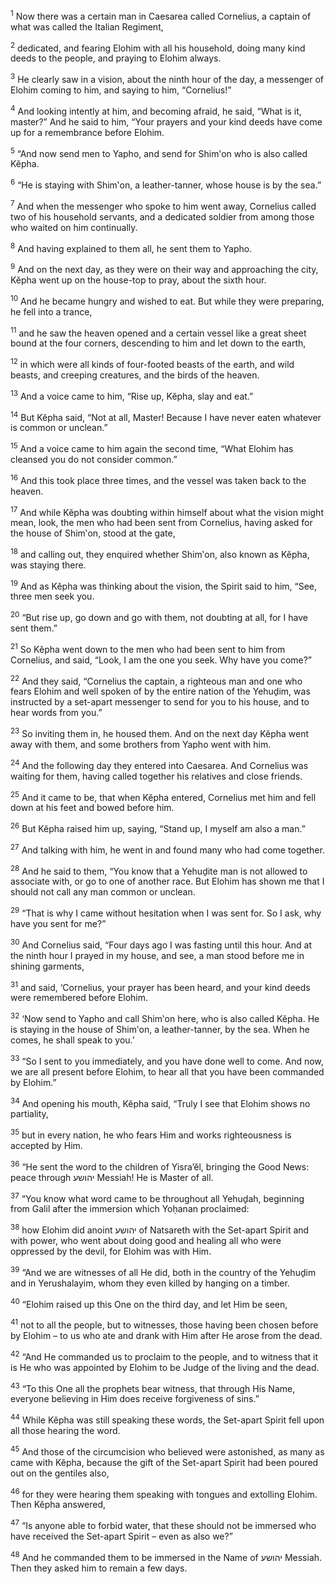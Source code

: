 <sup>1</sup> Now there was a certain man in Caesarea called Cornelius, a captain of what was called the Italian Regiment,

<sup>2</sup> dedicated, and fearing Elohim with all his household, doing many kind deeds to the people, and praying to Elohim always.

<sup>3</sup> He clearly saw in a vision, about the ninth hour of the day, a messenger of Elohim coming to him, and saying to him, “Cornelius!”

<sup>4</sup> And looking intently at him, and becoming afraid, he said, “What is it, master?” And he said to him, “Your prayers and your kind deeds have come up for a remembrance before Elohim.

<sup>5</sup> “And now send men to Yapho, and send for Shim‛on who is also called Kĕpha.

<sup>6</sup> “He is staying with Shim‛on, a leather-tanner, whose house is by the sea.”

<sup>7</sup> And when the messenger who spoke to him went away, Cornelius called two of his household servants, and a dedicated soldier from among those who waited on him continually.

<sup>8</sup> And having explained to them all, he sent them to Yapho.

<sup>9</sup> And on the next day, as they were on their way and approaching the city, Kĕpha went up on the house-top to pray, about the sixth hour.

<sup>10</sup> And he became hungry and wished to eat. But while they were preparing, he fell into a trance,

<sup>11</sup> and he saw the heaven opened and a certain vessel like a great sheet bound at the four corners, descending to him and let down to the earth,

<sup>12</sup> in which were all kinds of four-footed beasts of the earth, and wild beasts, and creeping creatures, and the birds of the heaven.

<sup>13</sup> And a voice came to him, “Rise up, Kĕpha, slay and eat.”

<sup>14</sup> But Kĕpha said, “Not at all, Master! Because I have never eaten whatever is common or unclean.”

<sup>15</sup> And a voice came to him again the second time, “What Elohim has cleansed you do not consider common.”

<sup>16</sup> And this took place three times, and the vessel was taken back to the heaven.

<sup>17</sup> And while Kĕpha was doubting within himself about what the vision might mean, look, the men who had been sent from Cornelius, having asked for the house of Shim‛on, stood at the gate,

<sup>18</sup> and calling out, they enquired whether Shim‛on, also known as Kĕpha, was staying there.

<sup>19</sup> And as Kĕpha was thinking about the vision, the Spirit said to him, “See, three men seek you.

<sup>20</sup> “But rise up, go down and go with them, not doubting at all, for I have sent them.”

<sup>21</sup> So Kĕpha went down to the men who had been sent to him from Cornelius, and said, “Look, I am the one you seek. Why have you come?”

<sup>22</sup> And they said, “Cornelius the captain, a righteous man and one who fears Elohim and well spoken of by the entire nation of the Yehuḏim, was instructed by a set-apart messenger to send for you to his house, and to hear words from you.”

<sup>23</sup> So inviting them in, he housed them. And on the next day Kĕpha went away with them, and some brothers from Yapho went with him.

<sup>24</sup> And the following day they entered into Caesarea. And Cornelius was waiting for them, having called together his relatives and close friends.

<sup>25</sup> And it came to be, that when Kĕpha entered, Cornelius met him and fell down at his feet and bowed before him.

<sup>26</sup> But Kĕpha raised him up, saying, “Stand up, I myself am also a man.”

<sup>27</sup> And talking with him, he went in and found many who had come together.

<sup>28</sup> And he said to them, “You know that a Yehuḏite man is not allowed to associate with, or go to one of another race. But Elohim has shown me that I should not call any man common or unclean.

<sup>29</sup> “That is why I came without hesitation when I was sent for. So I ask, why have you sent for me?”

<sup>30</sup> And Cornelius said, “Four days ago I was fasting until this hour. And at the ninth hour I prayed in my house, and see, a man stood before me in shining garments,

<sup>31</sup> and said, ‘Cornelius, your prayer has been heard, and your kind deeds were remembered before Elohim.

<sup>32</sup> ‘Now send to Yapho and call Shim‛on here, who is also called Kĕpha. He is staying in the house of Shim‛on, a leather-tanner, by the sea. When he comes, he shall speak to you.’

<sup>33</sup> “So I sent to you immediately, and you have done well to come. And now, we are all present before Elohim, to hear all that you have been commanded by Elohim.”

<sup>34</sup> And opening his mouth, Kĕpha said, “Truly I see that Elohim shows no partiality,

<sup>35</sup> but in every nation, he who fears Him and works righteousness is accepted by Him.

<sup>36</sup> “He sent the word to the children of Yisra’ĕl, bringing the Good News: peace through יהושע Messiah! He is Master of all.

<sup>37</sup> “You know what word came to be throughout all Yehuḏah, beginning from Galil after the immersion which Yoḥanan proclaimed:

<sup>38</sup> how Elohim did anoint יהושע of Natsareth with the Set-apart Spirit and with power, who went about doing good and healing all who were oppressed by the devil, for Elohim was with Him.

<sup>39</sup> “And we are witnesses of all He did, both in the country of the Yehuḏim and in Yerushalayim, whom they even killed by hanging on a timber.

<sup>40</sup> “Elohim raised up this One on the third day, and let Him be seen,

<sup>41</sup> not to all the people, but to witnesses, those having been chosen before by Elohim – to us who ate and drank with Him after He arose from the dead.

<sup>42</sup> “And He commanded us to proclaim to the people, and to witness that it is He who was appointed by Elohim to be Judge of the living and the dead.

<sup>43</sup> “To this One all the prophets bear witness, that through His Name, everyone believing in Him does receive forgiveness of sins.”

<sup>44</sup> While Kĕpha was still speaking these words, the Set-apart Spirit fell upon all those hearing the word.

<sup>45</sup> And those of the circumcision who believed were astonished, as many as came with Kĕpha, because the gift of the Set-apart Spirit had been poured out on the gentiles also,

<sup>46</sup> for they were hearing them speaking with tongues and extolling Elohim. Then Kĕpha answered,

<sup>47</sup> “Is anyone able to forbid water, that these should not be immersed who have received the Set-apart Spirit – even as also we?”

<sup>48</sup> And he commanded them to be immersed in the Name of יהושע Messiah. Then they asked him to remain a few days.

